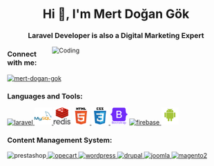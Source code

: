 <h1 align="center">Hi 👋, I'm Mert Doğan Gök</h1>
<h3 align="center">Laravel Developer is also a Digital Marketing Expert</h3>
<img align="right" alt="Coding" width="400" src="https://camo.githubusercontent.com/895e64220a8eeae3e46f7c4bb5421c2e1cfa7e0cfb17c285f39c4bb718a23227/68747470733a2f2f6d656469612e67697068792e636f6d2f6d656469612f3249756455486449303735484c3032506b6b2f67697068792e676966">

<h3 align="left">Connect with me:</h3>
<p align="left">
<a href="https://linkedin.com/in/mert-dogan-gok" target="blank"><img align="center" src="https://raw.githubusercontent.com/rahuldkjain/github-profile-readme-generator/master/src/images/icons/Social/linked-in-alt.svg" alt="mert-dogan-gok" height="30" width="40" /></a>
</p>

<h3 align="left">Languages and Tools:</h3>
<p align="left"><a href="https://getbootstrap.com" target="_blank" rel="noreferrer">
</a> <a href="https://laravel.com/" target="_blank" rel="noreferrer"> <img src="[https://raw.githubusercontent.com/devicons/devicon/master/icons/laravel/laravel-plain-wordmark.svg](https://upload.wikimedia.org/wikipedia/commons/thumb/3/36/Logo.min.svg/1280px-Logo.min.svg.png)" alt="laravel" width="40" height="40"/> </a><a href="https://www.mysql.com/" target="_blank" rel="noreferrer"> <img src="https://raw.githubusercontent.com/devicons/devicon/master/icons/mysql/mysql-original-wordmark.svg" alt="mysql" width="40" height="40"/> </a> <img src="https://raw.githubusercontent.com/devicons/devicon/master/icons/redis/redis-original-wordmark.svg" alt="redis" width="40" height="40"/> </a> <a href="https://www.w3.org/html/" target="_blank" rel="noreferrer"> <img src="https://raw.githubusercontent.com/devicons/devicon/master/icons/html5/html5-original-wordmark.svg" alt="html5" width="40" height="40"/> <a href="https://www.w3schools.com/css/" target="_blank" rel="noreferrer"> <img src="https://raw.githubusercontent.com/devicons/devicon/master/icons/css3/css3-original-wordmark.svg" alt="css3" width="40" height="40"/> </a><img src="https://raw.githubusercontent.com/devicons/devicon/master/icons/bootstrap/bootstrap-plain-wordmark.svg" alt="bootstrap" width="40" height="40"/> </a>  <a href="https://firebase.google.com/" target="_blank" rel="noreferrer"> <img src="https://www.vectorlogo.zone/logos/firebase/firebase-icon.svg" alt="firebase" width="40" height="40"/> </a>   <a href="https://redis.io" target="_blank" rel="noreferrer"><a href="https://developer.android.com" target="_blank" rel="noreferrer"> <img src="https://raw.githubusercontent.com/devicons/devicon/master/icons/android/android-original-wordmark.svg" alt="android" width="40" height="40"/> </a>  </p>

<h3 align="left">Content Management System:</h3>
<p align="left"><img src="https://cdn-icons-png.flaticon.com/512/825/825533.png" alt="prestashop" width="40" height="40"/><a href="https://www.opencart.com/" target="_blank" rel="noreferrer"> <img src="https://cdn-icons-png.flaticon.com/512/825/825456.png" alt="opecart" width="40" height="40"/> </a> <a href="https://wordpress.com/tr/" target="_blank" rel="noreferrer"> <img src="https://cdn-icons-png.flaticon.com/512/174/174881.png" alt="wordpress" width="40" height="40"/> </a> <a href="https://www.drupal.org/" target="_blank" rel="noreferrer"> <img src="https://cdn-icons-png.flaticon.com/512/889/889096.png" alt="drupal" width="40" height="40"/> <a href="https://www.joomla.org/" target="_blank" rel="noreferrer"> <img src="https://www.pngall.com/wp-content/uploads/12/Joomla-PNG-File.png" alt="joomla" width="40" height="40"/> </a> <a href="https://business.adobe.com/tr/products/magento/magento-commerce.html" target="_blank" rel="noreferrer">  <img src="https://cdn-icons-png.flaticon.com/512/825/825535.png" alt="magento2" width="40" height="40"/> </a> </p>
